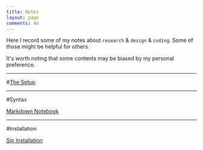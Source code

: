 ```yaml
---
title: Notes
layout: page
comments: no
---
```


Here I record some of my notes about `research` & `design` & `coding`. Some of those might be helpful for others.

It's worth noting that some contents may be biased by my personal preference.

----------
#[The Setup](/notes/setup)


----------
#Syntax

[Markdown Notebook](/notes/markdown-syntax)



----------
#Installation

[Sip Installation](/note/sip-installation)
